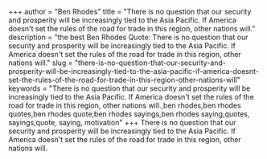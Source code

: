 +++
author = "Ben Rhodes"
title = "There is no question that our security and prosperity will be increasingly tied to the Asia Pacific. If America doesn't set the rules of the road for trade in this region, other nations will."
description = "the best Ben Rhodes Quote: There is no question that our security and prosperity will be increasingly tied to the Asia Pacific. If America doesn't set the rules of the road for trade in this region, other nations will."
slug = "there-is-no-question-that-our-security-and-prosperity-will-be-increasingly-tied-to-the-asia-pacific-if-america-doesnt-set-the-rules-of-the-road-for-trade-in-this-region-other-nations-will"
keywords = "There is no question that our security and prosperity will be increasingly tied to the Asia Pacific. If America doesn't set the rules of the road for trade in this region, other nations will.,ben rhodes,ben rhodes quotes,ben rhodes quote,ben rhodes sayings,ben rhodes saying,quotes, sayings,quote, saying, motivation"
+++
There is no question that our security and prosperity will be increasingly tied to the Asia Pacific. If America doesn't set the rules of the road for trade in this region, other nations will.
